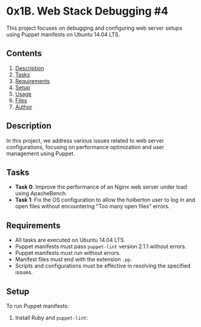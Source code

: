 # 0x1B. Web Stack Debugging #4

This project focuses on debugging and configuring web server setups using Puppet manifests on Ubuntu 14.04 LTS.

## Contents

1. [Description](#description)
2. [Tasks](#tasks)
3. [Requirements](#requirements)
4. [Setup](#setup)
5. [Usage](#usage)
6. [Files](#files)
7. [Author](#author)

## Description

In this project, we address various issues related to web server configurations, focusing on performance optimization and user management using Puppet.

## Tasks

- **Task 0**: Improve the performance of an Nginx web server under load using ApacheBench.
- **Task 1**: Fix the OS configuration to allow the holberton user to log in and open files without encountering "Too many open files" errors.

## Requirements

- All tasks are executed on Ubuntu 14.04 LTS.
- Puppet manifests must pass `puppet-lint` version 2.1.1 without errors.
- Puppet manifests must run without errors.
- Manifest files must end with the extension `.pp`.
- Scripts and configurations must be effective in resolving the specified issues.

## Setup

To run Puppet manifests:
1. Install Ruby and `puppet-lint`:

